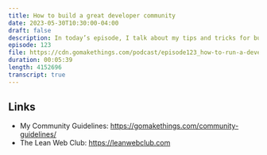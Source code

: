 ```yaml
---
title: How to build a great developer community
date: 2023-05-30T10:30:00-04:00
draft: false
description: In today’s episode, I talk about my tips and tricks for building and maintaining a thriving developer community.
episode: 123
file: https://cdn.gomakethings.com/podcast/episode123_how-to-run-a-developer-community.mp3
duration: 00:05:39
length: 4152696
transcript: true
---
```


## Links

- My Community Guidelines: https://gomakethings.com/community-guidelines/
- The Lean Web Club: https://leanwebclub.com